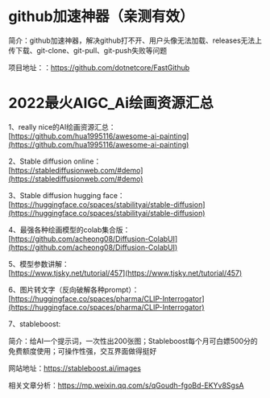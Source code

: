 # github加速神器（亲测有效）
简介：github加速神器，解决github打不开、用户头像无法加载、releases无法上传下载、git-clone、git-pull、git-push失败等问题

项目地址：：https://github.com/dotnetcore/FastGithub

# 2022最火AIGC_Ai绘画资源汇总
1、really nice的AI绘画资源汇总：<br />[https://github.com/hua1995116/awesome-ai-painting](https://github.com/hua1995116/awesome-ai-painting)

2、Stable diffusion online：<br />[https://stablediffusionweb.com/#demo](https://stablediffusionweb.com/#demo)

3、Stable diffusion hugging face：[https://huggingface.co/spaces/stabilityai/stable-diffusion](https://huggingface.co/spaces/stabilityai/stable-diffusion)

4、最强各种绘画模型的colab集合版：[https://github.com/acheong08/Diffusion-ColabUI](https://github.com/acheong08/Diffusion-ColabUI)

5、模型参数讲解：<br />[https://www.tjsky.net/tutorial/457](https://www.tjsky.net/tutorial/457)

6、图片转文字（反向破解各种prompt）：[https://huggingface.co/spaces/pharma/CLIP-Interrogator](https://huggingface.co/spaces/pharma/CLIP-Interrogator)

7、stableboost:

简介：给AI一个提示词，一次性出200张图；Stableboost每个月可白嫖500分的免费额度使用；可操作性强，交互界面做得挺好

网站地址：https://stableboost.ai/images

相关文章分析：https://mp.weixin.qq.com/s/qGoudh-fgoBd-EKYv8SgsA

